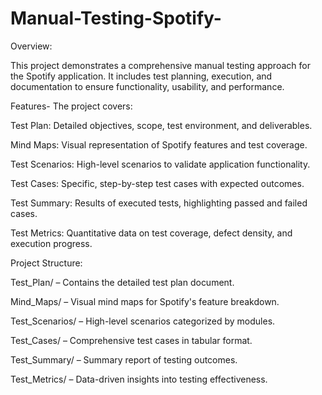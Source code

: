 # Manual-Testing-Spotify-
Overview:

This project demonstrates a comprehensive manual testing approach for the Spotify application. It includes test planning, execution, and documentation to ensure functionality, usability, and performance.

Features-
The project covers:

Test Plan: Detailed objectives, scope, test environment, and deliverables.

Mind Maps: Visual representation of Spotify features and test coverage.

Test Scenarios: High-level scenarios to validate application functionality.

Test Cases: Specific, step-by-step test cases with expected outcomes.

Test Summary: Results of executed tests, highlighting passed and failed cases.

Test Metrics: Quantitative data on test coverage, defect density, and execution progress.


Project Structure:

Test_Plan/ – Contains the detailed test plan document.

Mind_Maps/ – Visual mind maps for Spotify's feature breakdown.

Test_Scenarios/ – High-level scenarios categorized by modules.

Test_Cases/ – Comprehensive test cases in tabular format.

Test_Summary/ – Summary report of testing outcomes.

Test_Metrics/ – Data-driven insights into testing effectiveness.


